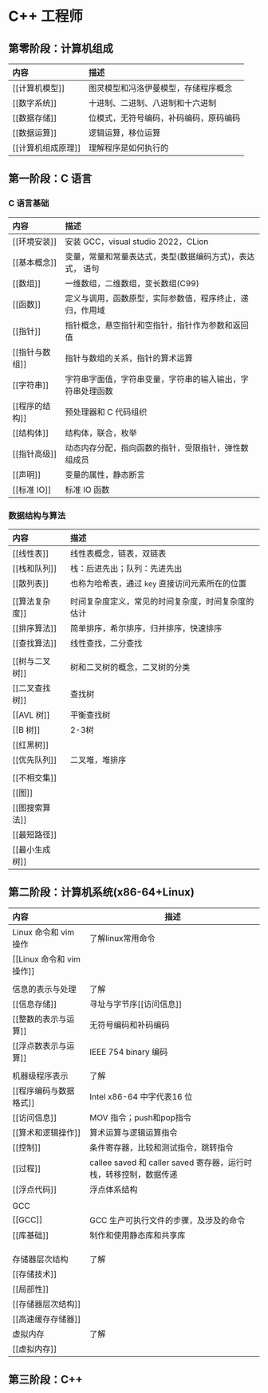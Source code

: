 # C++ 工程师

## 第零阶段：计算机组成

| 内容          | 描述                  |
| :---------- | :------------------ |
| [[计算机模型]]   | 图灵模型和冯洛伊曼模型，存储程序概念  |
| [[数字系统]]    | 十进制、二进制、八进制和十六进制    |
| [[数据存储]]    | 位模式，无符号编码，补码编码，原码编码 |
| [[数据运算]]    | 逻辑运算，移位运算           |
| [[计算机组成原理]] | 理解程序是如何执行的          |

## 第一阶段：C 语言

### C 语言基础

| 内容        | 描述                              |
| :-------- | :------------------------------ |
| [[环境安装]]  | 安装 GCC，visual studio 2022，CLion |
| [[基本概念]]  | 变量，常量和常量表达式，类型(数据编码方式)，表达式， 语句  |
| [[数组]]    | 一维数组，二维数组，变长数组(C99)             |
| [[函数]]    | 定义与调用，函数原型，实际参数值，程序终止，递归，作用域    |
| [[指针]]    | 指针概念，悬空指针和空指针，指针作为参数和返回值        |
| [[指针与数组]] | 指针与数组的关系，指针的算术运算                |
| [[字符串]]   | 字符串字面值，字符串变量，字符串的输入输出，字符串处理函数   |
| [[程序的结构]] | 预处理器和 C 代码组织                    |
| [[结构体]]   | 结构体，联合，枚举                       |
| [[指针高级]]  | 动态内存分配，指向函数的指针，受限指针，弹性数组成员      |
| [[声明]]    | 变量的属性，静态断言                      |
| [[标准 IO]] | 标准 IO 函数                        |

### 数据结构与算法

| 内容        | 描述                          |
| :-------- | :-------------------------- |
| [[线性表]]   | 线性表概念，链表，双链表                |
| [[栈和队列]]  | 栈：后进先出；队列：先进先出              |
| [[散列表]]   | 也称为哈希表，通过 `key` 直接访问元素所在的位置 |
|           |                             |
| [[算法复杂度]] | 时间复杂度定义，常见的时间复杂度，时间复杂度的估计   |
| [[排序算法]]  | 简单排序，希尔排序，归并排序，快速排序         |
| [[查找算法]]  | 线性查找，二分查找                   |
|           |                             |
| [[树与二叉树]] | 树和二叉树的概念，二叉树的分类             |
| [[二叉查找树]] | 查找树                         |
| [[AVL 树]] | 平衡查找树                       |
| [[B 树]]   | 2-3树                        |
| [[红黑树]]   |                             |
| [[优先队列]]  | 二叉堆，堆排序                     |
|           |                             |
| [[不相交集]]  |                             |
| [[图]]     |                             |
| [[图搜索算法]] |                             |
| [[最短路径]]  |                             |
| [[最小生成树]] |                             |

## 第二阶段：计算机系统(x86-64+Linux)

| 内容                   | 描述                                             |
| :------------------- | ---------------------------------------------- |
| Linux 命令和 vim 操作     | 了解linux常用命令                                    |
| [[Linux 命令和 vim 操作]] |                                                |
|                      |                                                |
| 信息的表示与处理             | 了解                                             |
| [[信息存储]]             | 寻址与字节序[[访问信息]]                                 |
| [[整数的表示与运算]]         | 无符号编码和补码编码                                     |
| [[浮点数表示与运算]]         | IEEE 754 binary 编码                             |
|                      |                                                |
| 机器级程序表示              | 了解                                             |
| [[程序编码与数据格式]]        | Intel x86-64 中字代表16 位                          |
| [[访问信息]]             | MOV 指令；push和pop指令                              |
| [[算术和逻辑操作]]          | 算术运算与逻辑运算指令                                    |
| [[控制]]               | 条件寄存器，比较和测试指令，跳转指令                             |
| [[过程]]               | callee saved 和 caller saved 寄存器，运行时栈，转移控制，数据传递 |
| [[浮点代码]]             | 浮点体系结构                                         |
|                      |                                                |
| GCC                  |                                                |
| [[GCC]]              | GCC 生产可执行文件的步骤，及涉及的命令                          |
| [[库基础]]              | 制作和使用静态库和共享库                                   |
|                      |                                                |
|                      |                                                |
|                      |                                                |
| 存储器层次结构              | 了解                                             |
| [[存储技术]]             |                                                |
| [[局部性]]              |                                                |
| [[存储器层次结构]]          |                                                |
| [[高速缓存存储器]]          |                                                |
| 虚拟内存                 | 了解                                             |
| [[虚拟内存]]             |                                                |

## 第三阶段：C++ 




